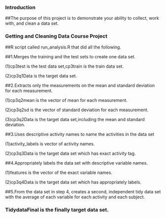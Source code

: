 ### Introduction

##The purpose of this project is to demonstrate your ability to collect, work with, and clean a data set.

### Getting and Cleaning Data Course Project

##R script called run_analysis.R  that did all the following.

##1.Merges the training and the test sets to create one data set.

(1)cp3test is the test data set,cp3train is the train data set.

(2)cp3q1Data is the target data set.


##2.Extracts only the measurements on the mean and standard deviation for each measurement.

(1)cp3q2mean is the vector of mean for each measurement.

(2)cp3q2sd is the vector of standard deviation for each measurement.

(3)cp3q2Data is the target data set,including the mean and standard deviation.



##3.Uses descriptive activity names to name the activities in the data set

(1)activity_labels is vector of activity names.

(2)cp3q3Data is the target data set which has exact activity tag.



##4.Appropriately labels the data set with descriptive variable names.

(1)features is the vector of the exact variable names.

(2)cp3q4Data is the target data set which has appropriately labels.



##5.From the data set in step 4, creates a second, independent tidy data set with the average of each variable for each activity and each subject.
### TidydataFinal is the finally target data set.